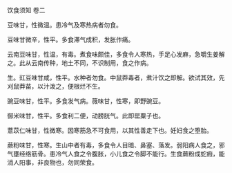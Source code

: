 饮食须知 卷二

豆味甘，性微温。患冷气及寒热病者勿食。

豆味甘微辛，性平。多食滞气成积，发胀作痛。

云南豆味甘，性温，有毒。煮食味颇佳，多食令人寒热，手足心发麻，急嚼生姜解之。此从云南传种，地土不同，不识制用，食之作病。

生。豇豆味甘咸，性平。水种者勿食。中鼠莽毒者，煮汁饮之即解。欲试其效，先刈鼠莽苗，以汁泼之，便根烂不生。

豌豆味甘，性平。多食发气病。薇味甘，性寒，即野豌豆。

御米味甘，性平。多食利二便，动膀胱气。此即罂粟子也。

薏苡仁味甘，性微寒。因寒筋急不可食用，以其性善走下也。妊妇食之堕胎。

蕨粉味甘，性寒。生山中者有毒，多食令人目暗、鼻塞、落发。弱阳病人食之，邪气壅经络筋骨。患冷气人食之令腹胀，小儿食之令脚不能行。生食蕨粉成蛇瘕，能消人阳事，非良物也，勿同荣食。